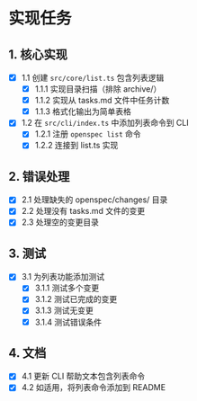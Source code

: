 # 实现任务

## 1. 核心实现
- [x] 1.1 创建 `src/core/list.ts` 包含列表逻辑
  - [x] 1.1.1 实现目录扫描（排除 archive/）
  - [x] 1.1.2 实现从 tasks.md 文件中任务计数
  - [x] 1.1.3 格式化输出为简单表格
- [x] 1.2 在 `src/cli/index.ts` 中添加列表命令到 CLI
  - [x] 1.2.1 注册 `openspec list` 命令
  - [x] 1.2.2 连接到 list.ts 实现

## 2. 错误处理
- [x] 2.1 处理缺失的 openspec/changes/ 目录
- [x] 2.2 处理没有 tasks.md 文件的变更
- [x] 2.3 处理空的变更目录

## 3. 测试
- [x] 3.1 为列表功能添加测试
  - [x] 3.1.1 测试多个变更
  - [x] 3.1.2 测试已完成的变更
  - [x] 3.1.3 测试无变更
  - [x] 3.1.4 测试错误条件

## 4. 文档
- [x] 4.1 更新 CLI 帮助文本包含列表命令
- [x] 4.2 如适用，将列表命令添加到 README